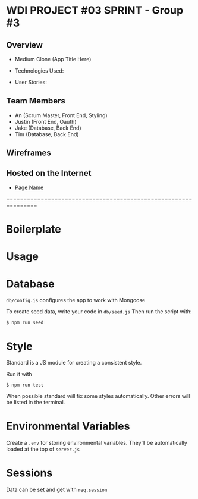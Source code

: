 # WDI PROJECT #03 SPRINT - Group #3


## Overview

- Medium Clone (App Title Here)

- Technologies Used: 

- User Stories: 


## Team Members

- An (Scrum Master, Front End, Styling)
- Justin (Front End, Oauth)
- Jake (Database, Back End) 
- Tim (Database, Back End)

## Wireframes


## Hosted on the Internet
- [Page Name](http://url)


===============================================================
# Boilerplate

# Usage

# Database

`db/config.js` configures the app to work with Mongoose

To create seed data, write your code in `db/seed.js`
Then run the script with:

```
$ npm run seed
```

# Style

Standard is a JS module for creating a consistent style.

Run it with 

```
$ npm run test
```

When possible standard will fix some styles automatically.
Other errors will be listed in the terminal.

# Environmental Variables

Create a `.env` for storing environmental variables. 
They'll be automatically loaded at the top of `server.js`

# Sessions

Data can be set and get with `req.session`


